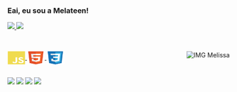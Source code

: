 ### Eai, eu sou a Melateen!

<div>
  <a href="https://github.com/melateen">
  <img height="180em" src="https://github-readme-stats.vercel.app/api?username=melateen&show_icons=true&theme=radical&include_all_commits=true&count_private=true"/>
  <img height="180em" src="https://github-readme-stats.vercel.app/api/top-langs/?username=melateen&layout=compact&langs_count=7&theme=radical"/>
</div>
      
  ##
 
<div style="display: inline_block"><br>
  <img align="center" alt="JS Melissa" height="30" width="40" src="https://raw.githubusercontent.com/devicons/devicon/master/icons/javascript/javascript-plain.svg">
  <img align="center" alt="HTML Melissa" height="30" width="40" src="https://raw.githubusercontent.com/devicons/devicon/master/icons/html5/html5-original.svg">
  <img align="center" alt="CSS Melissa" height="30" width="40" src="https://raw.githubusercontent.com/devicons/devicon/master/icons/css3/css3-original.svg">
  <img align="right"  alt="IMG Melissa" height="100" width="100" src="https://cdn.discordapp.com/attachments/803005572390846494/889286054278987816/download20210900190347.png">
</div>
    
  ##
 
<div> 
  <a href="https://www.youtube.com/channel/UCDKKj5caH51d7b4maoQ_ufA" target="_blank"><img src="https://img.shields.io/badge/YouTube-FF0000?style=for-the-badge&logo=youtube&logoColor=white" target="_blank"></a>
  <a href="https://www.instagram.com/amelateen" target="_blank"><img src="https://img.shields.io/badge/-Instagram-%23E4405F?style=for-the-badge&logo=instagram&logoColor=white" target="_blank"></a>
 <a href="https://discord.gg/zRVymBZPW7" target="_blank"><img src="https://img.shields.io/badge/Discord-7289DA?style=for-the-badge&logo=discord&logoColor=white" target="_blank"></a> 
  <a href = "mailto:millenacomercial.contato@outlook.com"><img src="https://img.shields.io/badge/-Gmail-%23333?style=for-the-badge&logo=gmail&logoColor=white" target="_blank"></a>
</div>
